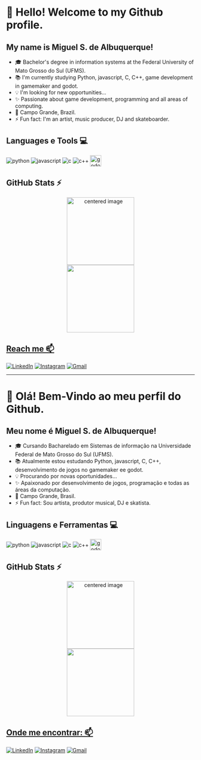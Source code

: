 # 👋 Hello! Welcome to my Github profile.
## My name is Miguel S. de Albuquerque!


- 🎓 Bachelor's degree in information systems at the Federal University of Mato Grosso do Sul (UFMS).
- 📚 I'm currently studying Python, javascript, C, C++, game development in gamemaker and godot.
- 💡 I'm looking for new opportunities...
- ✨ Passionate about game development, programming and all areas of computing.
- 🏡 Campo Grande, Brazil.
- ⚡ Fun fact: I'm an artist, music producer, DJ and skateboarder.

## Languages e Tools 💻
<div style="display: inline">
  <img align="center" alt="python" src="https://img.shields.io/badge/Python-3776AB?style=for-the-badge&logo=python&logoColor=white" />
  <img align="center" alt="javascript" src="https://img.shields.io/badge/JavaScript-F7DF1E?style=for-the-badge&logo=javascript&logoColor=black" />
  <img align="center" alt="c" src="https://img.shields.io/badge/C-00599C?style=for-the-badge&logo=c&logoColor=white" />
  <img align="center" alt="c++" src="https://img.shields.io/badge/C%2B%2B-00599C?style=for-the-badge&logo=c%2B%2B&logoColor=white" />
  <img align="center" alt="godot" src="https://cdn.jsdelivr.net/gh/devicons/devicon/icons/godot/godot-original.svg" width="30" height="30" />
</div><br/>

## GitHub Stats ⚡
<div>
  <a href="https://github.com/miguelalbuquerque1">
  <center>
    <img height="180em" src="https://github-readme-stats.vercel.app/api?username=miguelalbuquerque1&show_icons=true&theme=radical&include_all_commits=true&count_private=true" alt="centered image">
  </center>
  <center>  
    <img height="180em" src="https://github-readme-stats.vercel.app/api/top-langs/?username=miguelalbuquerque1&layout=compact&langs_count=7&theme=radical"/> 
  </center>
</div>

## Reach me 📫
[![LinkedIn](https://img.shields.io/badge/LinkedIn-0077B5?style=for-the-badge&logo=linkedin&logoColor=white)](https://www.linkedin.com/in/miguel-sobreira-de-albuquerque-555210256/)
[![Instagram](https://img.shields.io/badge/Instagram-E4405F?style=for-the-badge&logo=instagram&logoColor=white)](https://www.instagram.com/realmgl_/) 
[![Gmail](https://img.shields.io/badge/-miguelsdealbuquerque@gmail.com-D14836?style=for-the-badge&logo=gmail&logoColor=white&link=mailto:miguelsdealbuquerque@gmail.com)](mailto:miguelsdealbuquerque@gmail.com)

--------------------------------------------------------

# 👋 Olá! Bem-Vindo ao meu perfil do Github.
## Meu nome é Miguel S. de Albuquerque!


- 🎓 Cursando Bacharelado em Sistemas de informação na Universidade Federal de Mato Grosso do Sul (UFMS).
- 📚 Atualmente estou estudando Python, javascript, C, C++, desenvolvimento de jogos no gamemaker ee godot.
- 💡 Procurando por novas oportunidades...
- ✨ Apaixonado por desenvolvimento de jogos, programação e todas as áreas da computação.
- 🏡 Campo Grande, Brasil.
- ⚡ Fun fact: Sou artista, produtor musical, DJ e skatista.

## Linguagens e Ferramentas 💻
<div style="display: inline">
  <img align="center" alt="python" src="https://img.shields.io/badge/Python-3776AB?style=for-the-badge&logo=python&logoColor=white" />
  <img align="center" alt="javascript" src="https://img.shields.io/badge/JavaScript-F7DF1E?style=for-the-badge&logo=javascript&logoColor=black" />
  <img align="center" alt="c" src="https://img.shields.io/badge/C-00599C?style=for-the-badge&logo=c&logoColor=white" />
  <img align="center" alt="c++" src="https://img.shields.io/badge/C%2B%2B-00599C?style=for-the-badge&logo=c%2B%2B&logoColor=white" />
  <img align="center" alt="godot" src="https://cdn.jsdelivr.net/gh/devicons/devicon/icons/godot/godot-original.svg" width="30" height="30" />
</div><br/>

## GitHub Stats ⚡
<div>
  <a href="https://github.com/miguelalbuquerque1">
  <center>
    <img height="180em" src="https://github-readme-stats.vercel.app/api?username=miguelalbuquerque1&show_icons=true&theme=radical&include_all_commits=true&count_private=true" alt="centered image">
  </center>
  <center>  
    <img height="180em" src="https://github-readme-stats.vercel.app/api/top-langs/?username=miguelalbuquerque1&layout=compact&langs_count=7&theme=radical"/> 
  </center>
</div>

## Onde me encontrar: 📫
[![LinkedIn](https://img.shields.io/badge/LinkedIn-0077B5?style=for-the-badge&logo=linkedin&logoColor=white)](https://www.linkedin.com/in/miguel-sobreira-de-albuquerque-555210256/)
[![Instagram](https://img.shields.io/badge/Instagram-E4405F?style=for-the-badge&logo=instagram&logoColor=white)](https://www.instagram.com/realmgl_/) 
[![Gmail](https://img.shields.io/badge/-miguelsdealbuquerque@gmail.com-D14836?style=for-the-badge&logo=gmail&logoColor=white&link=mailto:miguelsdealbuquerque@gmail.com)](mailto:miguelsdealbuquerque@gmail.com)

